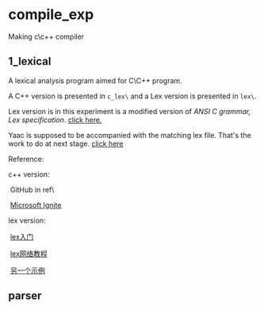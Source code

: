 # compile_exp
 Making c\c++ compiler

## 1_lexical

A lexical analysis program aimed for C\C++ program. 

A C++ version is presented in `c_lex\` and a Lex version is presented in `lex\`.

Lex version is in this experiment is a modified version of *ANSI C grammar, Lex specification*. [click here.](http://www.quut.com/c/ANSI-C-grammar-l-1998.html)

Yaac is supposed to be accompanied with the matching lex file. That's the work to do at next stage. [click here](http://www.quut.com/c/ANSI-C-grammar-y-1998.html)



Reference:

c++ version: 

​	GitHub in ref\

​	[Microsoft Ignite](https://docs.microsoft.com/en-us/cpp/c-language/c-character-constants?view=msvc-160)

lex version:

​	[lex入门](https://www.bwangel.me/2019/12/15/flex/)

​	[lex网络教程](https://blog.csdn.net/wp1603710463/article/details/50365495)

​	[另一个示例](https://rtoax.blog.csdn.net/article/details/79947149?utm_medium=distribute.pc_relevant.none-task-blog-2%7Edefault%7ECTRLIST%7Edefault-1.no_search_link&depth_1-utm_source=distribute.pc_relevant.none-task-blog-2%7Edefault%7ECTRLIST%7Edefault-1.no_search_link)



## parser

